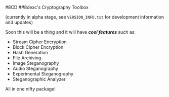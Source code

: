 #8CD
##8dexc's Cryptography Toolbox

(currently in alpha stage, see `VERSION_INFO.txt` for development information and updates)

Soon this will be a thing and it will have **_cool features_** such as:
- Stream Cipher Encryption
- Block Cipher Encryption
- Hash Generation
- File Archiving
- Image Steganography
- Audio Steganography
- Experimental Steganography
- Steganographic Analyzer

All in one nifty package!
